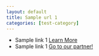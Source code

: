 ```yaml
---
layout: default
title: Sample url 1
categories: [test-category]
---
```


* Sample link 1 [Learn More](https://yourdomain.com/)
* Sample link 1 [Go to our partner!](https://yourdomain.com/)